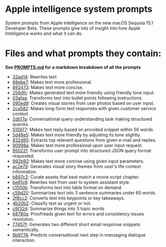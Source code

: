 # Apple intelligence system prompts

System prompts from Apple Intelligence on the new macOS Sequoia 15.1 Developer Beta. These prompts give lots of insight into how Apple Intelligence works and what it can do.

# Files and what prompts they contain:
**See [PROMPTS.md](PROMPTS.md) for a markdown breakdown of all the prompts**

<!-- SUMMARY -->
- [32ad14](com_apple_MobileAsset_UAF_FM_GenerativeModels/purpose_auto/32ad14bd3a19ff6fe5385f13b8bf997faae68e91.asset/AssetData/metadata.json): Rewrites text
- [68ebe7](com_apple_MobileAsset_UAF_FM_GenerativeModels/purpose_auto/68ebe7a93b9c3f9c734b798f61fcefc6bfccc777.asset/AssetData/metadata.json): Makes text more professional.
- [892473](com_apple_MobileAsset_UAF_FM_GenerativeModels/purpose_auto/89247375851dbe95c8f569ad6666d923d4db1ee7.asset/AssetData/metadata.json): Makes text more concise.
- [256dfc](com_apple_MobileAsset_UAF_FM_GenerativeModels/purpose_auto/256dfcc19eb64aabcd4b1b9298641410fbd04bda.asset/AssetData/metadata.json): Makes generated text more friendly using friendly tone input.
- [03afaa](com_apple_MobileAsset_UAF_FM_GenerativeModels/purpose_auto/03afaa26b16e50118fd624cbf8adaab6d29bf6bd.asset/AssetData/metadata.json): Transforms text into bullet points following instructions.
- [095ed9](com_apple_MobileAsset_UAF_FM_GenerativeModels/purpose_auto/095ed9c357798e03a7b6d5f1bf8637455e84e911.asset/AssetData/metadata.json): Creates visual stories from user photos based on user input.
- [2ca582](com_apple_MobileAsset_UAF_FM_GenerativeModels/purpose_auto/2ca582fd431bb076dabc86d865fd07594b3efaed.asset/AssetData/metadata.json): Makes long-form text responses with given customer service context.
- [2db17a](com_apple_MobileAsset_UAF_FM_GenerativeModels/purpose_auto/2db17a12efa9c86460b35a1170d971c1942c80ed.asset/AssetData/metadata.json): Conversational query understanding task making structured queries.
- [515977](com_apple_MobileAsset_UAF_FM_GenerativeModels/purpose_auto/515977437f79f305052410adc80b1bac3655f3fa.asset/AssetData/metadata.json): Makes text reply based on provided snippet within 50 words.
- [5d48e5](com_apple_MobileAsset_UAF_FM_GenerativeModels/purpose_auto/5d48e58c05fcf115ae45248f6fd1435a70db2503.asset/AssetData/metadata.json): Makes text more friendly by adjusting its tone slightly.
- [832d95](com_apple_MobileAsset_UAF_FM_GenerativeModels/purpose_auto/832d95c7d6b5a817ae6eb95ba23b6be5f2a96d4d.asset/AssetData/metadata.json): Extracts top relevant questions from given e-mail and replies.
- [90998a](com_apple_MobileAsset_UAF_FM_GenerativeModels/purpose_auto/90998a3977e0e2ceb607cdccf83bb73a3d0599a9.asset/AssetData/metadata.json): Makes text more professional upon user input request.
- [95522f](com_apple_MobileAsset_UAF_FM_GenerativeModels/purpose_auto/95522ffd92c9083fa276862dc9187483dc86bc7c.asset/AssetData/metadata.json): Transforms user prompt into structured JSON query format requested.
- [992b92](com_apple_MobileAsset_UAF_FM_GenerativeModels/purpose_auto/992b921f10bce8329395f751d7747f5321d54179.asset/AssetData/metadata.json): Makes text more concise using given input parameters.
- [ac2e70](com_apple_MobileAsset_UAF_FM_GenerativeModels/purpose_auto/ac2e7084fcded218b626e356292ee5640f396fc8.asset/AssetData/metadata.json): Generates visual story themes from user's life context information.
- [b897c2](com_apple_MobileAsset_UAF_FM_GenerativeModels/purpose_auto/b897c225d82b79ccf00204ee8a69faf55f227d39.asset/AssetData/metadata.json): Curate assets that best match a movie script chapter.
- [be81c6](com_apple_MobileAsset_UAF_FM_GenerativeModels/purpose_auto/be81c694fcaf131d0825fc7958f3b5fe2557b063.asset/AssetData/metadata.json): Rewrites text from user to system assistant style.
- [c1500b](com_apple_MobileAsset_UAF_FM_GenerativeModels/purpose_auto/c1500bb9582d8d6407bb56143c301e48c778292d.asset/AssetData/metadata.json): Transforms text into table format on demand.
- [c59d20](com_apple_MobileAsset_UAF_FM_GenerativeModels/purpose_auto/c59d2037ac0b6a10d264b68d9c580f3db7f5791c.asset/AssetData/metadata.json): Summarizes text into 3 sentence summaries under 60 words.
- [2f8cc2](com_apple_MobileAsset_UAF_FM_GenerativeModels/purpose_auto/2f8cc28dfc81d500f17854833ef89af440cad5db.asset/AssetData/metadata.json): Converts text into keypoints or key takeaways.
- [4b20b2](com_apple_MobileAsset_UAF_FM_GenerativeModels/purpose_auto/4b20b27e16294d9e36d6b4afbc4abc154afa5014.asset/AssetData/metadata.json): Classify text as urgent or not.
- [c8f32d](com_apple_MobileAsset_UAF_FM_GenerativeModels/purpose_auto/c8f32d908e4d007fb30b48c94a5cd3636a27b34c.asset/AssetData/metadata.json): Summarize things into 3 topic words
- [68780a](com_apple_MobileAsset_UAF_FM_GenerativeModels/purpose_auto/68780a452018c44098bb0e21c9c128051700a8d8.asset/AssetData/metadata.json): Proofreads given text for errors and consistency issues resolution.
- [77457f](com_apple_MobileAsset_UAF_FM_GenerativeModels/purpose_auto/77457ff28bb83c8b17e78c3e05e4678507dd175d.asset/AssetData/metadata.json): Generates two different short email response snippets semantically.
- [8b9774](com_apple_MobileAsset_UAF_FM_GenerativeModels/purpose_auto/8b97748be659843d0585e6f01040ba11b7154a48.asset/AssetData/metadata.json): Predicts conversational next step in messaging dialogue interaction.